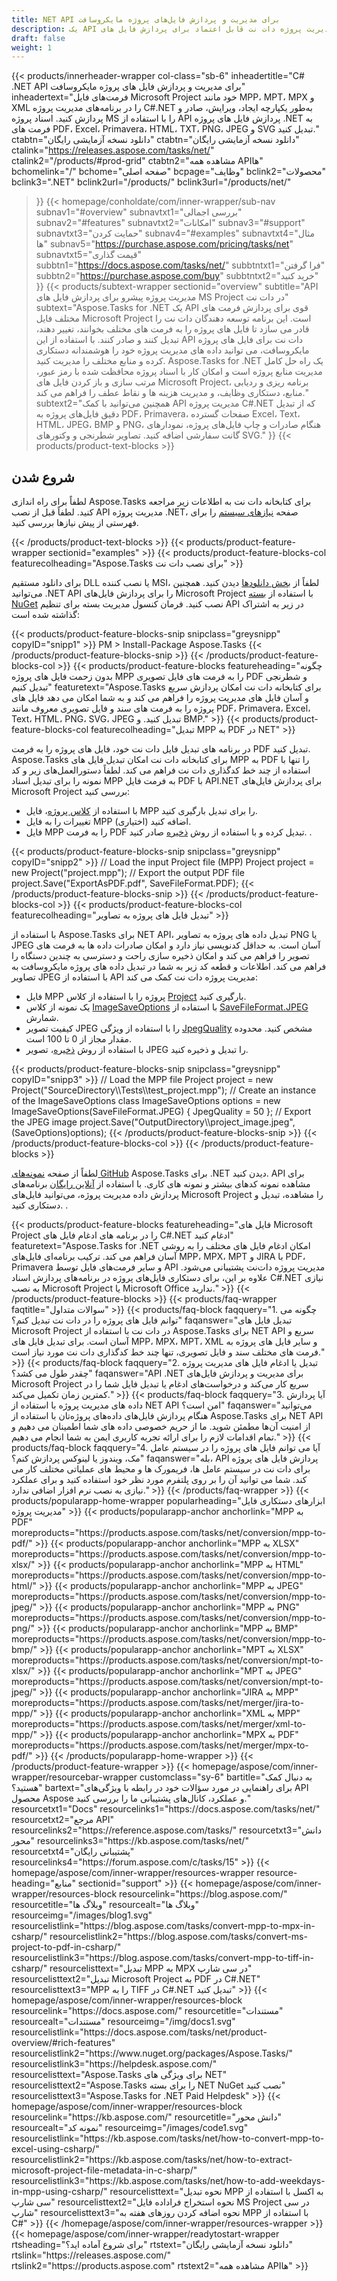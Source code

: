```yaml
---
title: NET API برای مدیریت و پردازش فایل‌های پروژه مایکروسافت
description: یک API مدیریت پروژه دات نت قابل اعتماد برای پردازش فایل های Microsoft Project. فایل‌های پروژه MPP، MPT و MPX را در برنامه‌های NET تولید، تبدیل و دستکاری کنید.
draft: false
weight: 1
---
```

{{< products/innerheader-wrapper col-class="sb-6"
  inheadertitle="C# .NET API برای مدیریت و پردازش فایل های پروژه مایکروسافت"
  inheadertext="فرمت‌های فایل Microsoft Project خود مانند MPP، MPT، MPX و XML را در برنامه‌های مدیریت پروژه C#.NET به‌طور یکپارچه ایجاد، ویرایش، صادر و پردازش کنید. اسناد پروژه MS را با استفاده از API پردازش فایل های پروژه .NET به فرمت های PDF، Excel، Primavera، HTML، TXT، PNG، JPEG و SVG تبدیل کنید."
  ctabtn="دانلود نسخه آزمایشی رایگان"
  ctabtn="دانلود نسخه آزمایشی رایگان"
  ctalink="https://releases.aspose.com/tasks/net/"
  ctalink2="/products/#prod-grid"
  ctabtn2="مشاهده همه APIها"
  bchomelink="/"
  bchome="صفحه اصلی"
  bcpage="وظایف"
  bclink2="محصولات"
  bclink3=".NET"
  bclink2url="/products/"
  bclink3url="/products/net/"
  >}}
{{< homepage/conholdate/com/inner-wrapper/sub-nav 
subnav1="#overview"
subnavtxt1="بررسی اجمالی" 
subnav2="#features"
subnavtxt2="امکانات" 
subnav3="#support"
subnavtxt3="حمایت کردن" 
subnav4="#examples"
subnavtxt4="مثال ها" 
subnav5="https://purchase.aspose.com/pricing/tasks/net"
subnavtxt5="قیمت گذاری" 
subbtn1="https://docs.aspose.com/tasks/net/"
subbtntxt1="فرا گرفتن"
subbtn2="https://purchase.aspose.com/buy"
subbtntxt2="خرید کنید"
>}}
   {{< products/subtext-wrapper
   sectionid="overview"
   subtitle="API مدیریت پروژه پیشرو برای پردازش فایل های MS Project در دات نت"
   subtext="Aspose.Tasks for .NET یک API قوی برای پردازش فرمت های مختلف فایل Microsoft Project است. این برنامه توسعه دهندگان دات نت را قادر می سازد تا فایل های پروژه را به فرمت های مختلف بخوانند، تغییر دهند، تبدیل کنند و صادر کنند. با استفاده از این API دات نت برای فایل های پروژه مایکروسافت، می توانید داده های مدیریت پروژه خود را هوشمندانه دستکاری کرده و منابع مختلف را مدیریت کنید. Aspose.Tasks for .NET یک راه حل کامل مدیریت منابع پروژه است و امکان کار با اسناد پروژه محافظت شده با رمز عبور، مرتب سازی و باز کردن فایل های Microsoft Project، برنامه ریزی و ردیابی منابع، دستکاری وظایف، و مدیریت هزینه ها و نقاط عطف را فراهم می کند."
   subtext2="همچنین می‌توانید با کمک API مدیریت پروژه C#.NET که از تبدیل دقیق فایل‌های پروژه به PDF، Primavera، صفحات گسترده Excel، Text، HTML، JPEG، BMP و PNG، هنگام صادرات و چاپ فایل‌های پروژه، نمودارهای گانت سفارشی اضافه کنید. تصاویر شطرنجی و وکتورهای SVG."
   >}} 
   {{< products/product-text-blocks >}}
   <h2>شروع شدن</h2>
   <p>لطفاً برای راه اندازی Aspose.Tasks برای کتابخانه دات نت به اطلاعات زیر مراجعه کنید. لطفاً قبل از نصب API مدیریت پروژه .NET، صفحه <a href="https://docs.aspose.com/tasks/net/system-requirements/">نیازهای سیستم</a> را برای فهرستی از پیش نیازها بررسی کنید.</p>
   {{< /products/product-text-blocks >}}
{{< products/product-feature-wrapper
sectionid="examples"
>}}
{{< products/product-feature-blocks-col
featurecolheading="Aspose.Tasks برای نصب دات نت"
>}}
<p>برای دانلود مستقیم DLL یا نصب کننده MSI، لطفاً از <a href="https://releases.aspose.com/tasks/net/">بخش دانلودها</a> دیدن کنید. همچنین می‌توانید .NET API را برای پردازش فایل‌های Microsoft Project با استفاده از <a href="https://www.nuget.org/packages/Aspose.Tasks/">بسته NuGet</a> نصب کنید. فرمان کنسول مدیریت بسته برای تنظیم API در زیر به اشتراک گذاشته شده است:</p>
{{< products/product-feature-blocks-snip
 snipclass="greysnipp"
 copyID="snipp1"
>}}
PM > Install-Package Aspose.Tasks
{{< /products/product-feature-blocks-snip >}}
{{< /products/product-feature-blocks-col >}}
{{< products/product-feature-blocks
 featureheading="چگونه بدون زحمت فایل های پروژه MPP را به فرمت های فایل تصویری PDF و شطرنجی تبدیل کنیم"
 featuretext="Aspose.Tasks برای کتابخانه دات نت امکان پردازش سریع و آسان فایل های مدیریت پروژه را فراهم می کند و به شما امکان می دهد فایل های پروژه را به فرمت های سند و فایل تصویری معروف مانند PDF، Primavera، Excel، Text، HTML، PNG، SVG، JPEG تبدیل کنید. و BMP."
>}}
{{< products/product-feature-blocks-col
featurecolheading="تبدیل MPP به PDF در NET"
>}}
<p>در برنامه های تبدیل فایل دات نت خود، فایل های پروژه را به فرمت PDF تبدیل کنید. Aspose.Tasks برای کتابخانه دات نت امکان تبدیل فایل های MPP به PDF را تنها با استفاده از چند خط کدگذاری دات نت فراهم می کند. لطفاً دستورالعمل‌های زیر و کد نمونه را برای تبدیل اسناد MPP به فرمت فایل PDF با API.NET برای پردازش فایل‌های Microsoft Project بررسی کنید:</p>
<ul>
   <li>با استفاده از <a href="https://reference.aspose.com/tasks/net/aspose.tasks/project">کلاس پروژه</a>، فایل MPP را برای تبدیل بارگیری کنید.</li>
   <li>تغییرات را به فایل MPP اضافه کنید (اختیاری).</li>
   <li>فایل MPP را به فرمت PDF تبدیل کرده و با استفاده از روش <a href="https://reference.aspose.com/tasks/net/aspose.tasks/project/methods/save/index">ذخیره</a> صادر کنید. .</li>
</ul>
{{< products/product-feature-blocks-snip
 snipclass="greysnipp"
 copyID="snipp2"
>}}
// Load the input Project file (MPP)
Project project = new Project("project.mpp");
// Export the output PDF file
project.Save("ExportAsPDF.pdf", SaveFileFormat.PDF);
{{< /products/product-feature-blocks-snip >}}
{{< /products/product-feature-blocks-col >}}
{{< products/product-feature-blocks-col
featurecolheading="تبدیل فایل های پروژه به تصاویر"
>}}
<p>با استفاده از Aspose.Tasks برای NET API، تبدیل داده های پروژه به تصاویر PNG یا JPEG آسان است. به حداقل کدنویسی نیاز دارد و امکان صادرات داده ها به فرمت های تصویر را فراهم می کند و امکان ذخیره سازی راحت و دسترسی به چندین دستگاه را فراهم می کند. اطلاعات و قطعه کد زیر به شما در تبدیل داده های پروژه مایکروسافت به تصاویر JPEG با استفاده از API مدیریت پروژه دات نت کمک می کند:</p>
<ul>
   <li>فایل MPP پروژه را با استفاده از کلاس <a href="https://reference.aspose.com/tasks/net/aspose.tasks/project">Project</a> بارگیری کنید.</li>
   <li>یک نمونه از کلاس <a href="https://reference.aspose.com/tasks/net/aspose.tasks.saving/imagesaveoptions">ImageSaveOptions</a> با استفاده از <a href="https://reference.aspose.com/tasks/net/aspose.tasks.saving/savefileformat">SaveFileFormat.JPEG</a> شمارش.</li>
   <li>کیفیت تصویر JPEG را با استفاده از ویژگی <a href="https://reference.aspose.com/tasks/net/aspose.tasks.saving/imagesaveoptions/properties/jpegquality">JpegQuality</a> مشخص کنید. محدوده مقدار مجاز از 0 تا 100 است.</li>
   <li>با استفاده از روش <a href="https://reference.aspose.com/tasks/net/aspose.tasks.project/save/methods/6">ذخیره</a>، تصویر JPEG را تبدیل و ذخیره کنید.</li>
</ul>
{{< products/product-feature-blocks-snip
 snipclass="greysnipp"
 copyID="snipp3"
>}}
// Load the MPP file
Project project = new Project("SourceDirectory\\Tests\\test_project.mpp");
// Create an instance of the ImageSaveOptions class
ImageSaveOptions options = new ImageSaveOptions(SaveFileFormat.JPEG) { JpegQuality = 50 };
// Export the JPEG image
project.Save("OutputDirectory\\project_image.jpeg", (SaveOptions)options);
{{< /products/product-feature-blocks-snip >}}
{{< /products/product-feature-blocks-col >}}
{{< /products/product-feature-blocks >}}
   <p class="col-lg-12">لطفاً از صفحه <a href="https://github.com/aspose-tasks/Aspose.Tasks-for-.NET/tree/master/Examples">نمونه‌های GitHub</a> Aspose.Tasks برای .NET دیدن کنید. API برای مشاهده نمونه کدهای بیشتر و نمونه های کاری. با استفاده از <a href="https://products.aspose.app/tasks/family">آنلاین رایگان</a> برنامه‌های پردازش داده مدیریت پروژه، می‌توانید فایل‌های Microsoft Project را مشاهده، تبدیل و دستکاری کنید. .</p>
{{< products/product-feature-blocks
 featureheading="فایل های Microsoft Project را در برنامه های ادغام فایل های C#.NET ادغام کنید"
 featuretext="Aspose.Tasks for .NET امکان ادغام فایل های مختلف را به روشی آسان فراهم می کند. ترکیب برنامه‌ای فایل‌های MPP، MPX، MPT و JIRA با PDF، Primavera و سایر فرمت‌های فایل توسط API مدیریت پروژه دات‌نت پشتیبانی می‌شود. علاوه بر این، برای دستکاری فایل‌های پروژه در برنامه‌های پردازش اسناد C#.NET نیازی به نصب Microsoft Project یا Microsoft Office ندارید."
>}}
   {{< /products/product-feature-blocks >}}
   {{< products/faq-wrapper
   faqtitle="سوالات متداول"
>}}
   {{< products/faq-block
 faqquery="1. چگونه می توانم فایل های پروژه را در دات نت تبدیل کنم؟"
 faqanswer="تبدیل فایل های Microsoft Project در دات نت با استفاده از Aspose.Tasks برای NET API سریع و آسان است. برای تبدیل فایل های MPP، MPX، MPT، XML و سایر فایل های پروژه به فرمت های مختلف سند و فایل تصویری، تنها چند خط کدگذاری دات نت مورد نیاز است."
>}}
   {{< products/faq-block 
 faqquery="2. تبدیل یا ادغام فایل های مدیریت پروژه چقدر طول می کشد؟"
 faqanswer="API .NET برای مدیریت و پردازش فایل‌های Microsoft Project سریع کار می‌کند و درخواست‌های ادغام یا تبدیل فایل شما را در کمترین زمان تکمیل می‌کند."
>}}
   {{< products/faq-block
 faqquery="3. آیا پردازش داده های مدیریت پروژه با استفاده از NET API امن است؟"
 faqanswer="می‌توانید هنگام پردازش فایل‌های داده‌های پروژه‌تان با استفاده از Aspose.Tasks برای NET API از امنیت آن‌ها مطمئن شوید. ما از حریم خصوصی داده های شما اطمینان می دهیم و تمام اقدامات لازم را برای ارائه تجربه کاربری ایمن به شما انجام می دهیم."
>}}
   {{< products/faq-block
 faqquery="4. آیا می توانم فایل های پروژه را در سیستم عامل مک، ویندوز یا لینوکس پردازش کنم؟"
 faqanswer="بله، API پردازش فایل های پروژه برای دات نت در سیستم عامل ها، فریمورک ها و محیط های عملیاتی مختلف کار می کند. شما می توانید آن را بر روی پلتفرم مورد نظر خود استفاده کنید و برای عملکرد نیازی به نصب نرم افزار اضافی ندارد."
>}}
   {{< /products/faq-wrapper >}}
   {{< products/popularapp-home-wrapper
   popularheading="ابزارهای دستکاری فایل مدیریت پروژه"
>}}
   {{< products/popularapp-anchor
 anchorlink="MPP به PDF"
 moreproducts="https://products.aspose.com/tasks/net/conversion/mpp-to-pdf/"
>}} 
   {{< products/popularapp-anchor
 anchorlink="MPP به XLSX"
 moreproducts="https://products.aspose.com/tasks/net/conversion/mpp-to-xlsx/"
>}} 
   {{< products/popularapp-anchor
 anchorlink="MPP به HTML"
 moreproducts="https://products.aspose.com/tasks/net/conversion/mpp-to-html/"
>}} 
   {{< products/popularapp-anchor
 anchorlink="MPP به JPEG"
 moreproducts="https://products.aspose.com/tasks/net/conversion/mpp-to-jpeg/"
>}} 
   {{< products/popularapp-anchor
 anchorlink="MPP به PNG"
 moreproducts="https://products.aspose.com/tasks/net/conversion/mpp-to-png/"
>}} 
   {{< products/popularapp-anchor
 anchorlink="MPP به BMP"
 moreproducts="https://products.aspose.com/tasks/net/conversion/mpp-to-bmp/"
>}} 
   {{< products/popularapp-anchor
 anchorlink="MPT به XLSX"
 moreproducts="https://products.aspose.com/tasks/net/conversion/mpt-to-xlsx/"
>}} 
   {{< products/popularapp-anchor
 anchorlink="MPT به JPEG"
 moreproducts="https://products.aspose.com/tasks/net/conversion/mpt-to-jpeg/"
>}} 
   {{< products/popularapp-anchor
 anchorlink="JIRA به MPP"
 moreproducts="https://products.aspose.com/tasks/net/merger/jira-to-mpp/"
>}} 
   {{< products/popularapp-anchor
 anchorlink="XML به MPP"
 moreproducts="https://products.aspose.com/tasks/net/merger/xml-to-mpp/"
>}} 
   {{< products/popularapp-anchor
 anchorlink="MPX به PDF"
 moreproducts="https://products.aspose.com/tasks/net/merger/mpx-to-pdf/"
>}}  
   {{< /products/popularapp-home-wrapper >}}
   {{< /products/product-feature-wrapper >}}
{{< homepage/aspose/com/inner-wrapper/resourcebar-wrapper
customclass="sy-6"
bartitle="به دنبال کمک هستید؟"
bartext="برای راهنمایی در مورد سؤالات خود در رابطه با ویژگی‌های API محصول Aspose و عملکرد، کانال‌های پشتیبانی ما را بررسی کنید."
resourcetxt1="Docs"
resourcelinks1="https://docs.aspose.com/tasks/net/"
resourcetxt2="مرجع API"
resourcelinks2="https://reference.aspose.com/tasks/"
resourcetxt3="دانش محور"
resourcelinks3="https://kb.aspose.com/tasks/net/"
resourcetxt4="پشتیبانی رایگان"
resourcelinks4="https://forum.aspose.com/c/tasks/15"
>}}
{{< homepage/aspose/com/inner-wrapper/resources-wrapper
resource-heading="منابع"
sectionid="support"
>}}
{{< homepage/aspose/com/inner-wrapper/resources-block
resourcelink="https://blog.aspose.com/"
resourcetitle="وبلاگ ها"
resourcealt="وبلاگ ها"
resourceimg="/images/blog1.svg"
resourcelistlink="https://blog.aspose.com/tasks/convert-mpp-to-mpx-in-csharp/"
resourcelistlink2="https://blog.aspose.com/tasks/convert-ms-project-to-pdf-in-csharp/"
resourcelistlink3="https://blog.aspose.com/tasks/convert-mpp-to-tiff-in-csharp/"
resourcelisttext="تبدیل MPP به MPX در سی شارپ"
resourcelisttext2="تبدیل Microsoft Project به PDF در C#.NET"
resourcelisttext3="MPP را به TIFF در C#.NET تبدیل کنید"
>}}
{{< homepage/aspose/com/inner-wrapper/resources-block
resourcelink="https://docs.aspose.com/"
resourcetitle="مستندات"
resourcealt="مستندات"
resourceimg="/img/docs1.svg"
resourcelistlink="https://docs.aspose.com/tasks/net/product-overview/#rich-features"
resourcelistlink2="https://www.nuget.org/packages/Aspose.Tasks/"
resourcelistlink3="https://helpdesk.aspose.com/"
resourcelisttext="Aspose.Tasks برای ویژگی های NET"
resourcelisttext2="Aspose.Tasks را برای بسته NET NuGet نصب کنید"
resourcelisttext3="Aspose.Tasks for .NET Paid Helpdesk"
>}}
{{< homepage/aspose/com/inner-wrapper/resources-block
resourcelink="https://kb.aspose.com/"
resourcetitle="دانش محور"
resourcealt="نمونه کد"
resourceimg="/images/code1.svg"
resourcelistlink="https://kb.aspose.com/tasks/net/how-to-convert-mpp-to-excel-using-csharp/"
resourcelistlink2="https://kb.aspose.com/tasks/net/how-to-extract-microsoft-project-file-metadata-in-c-sharp/"
resourcelistlink3="https://kb.aspose.com/tasks/net/how-to-add-weekdays-in-mpp-using-csharp/"
resourcelisttext="نحوه تبدیل MPP به اکسل با استفاده از سی شارپ"
resourcelisttext2="نحوه استخراج فراداده فایل MS Project در سی شارپ"
resourcelisttext3="نحوه اضافه کردن روزهای هفته به MPP با استفاده از C#"
>}}
{{< /homepage/aspose/com/inner-wrapper/resources-wrapper >}}
{{< homepage/aspose/com/inner-wrapper/readytostart-wrapper
rtsheading="برای شروع آماده اید؟"
rtstext="دانلود نسخه آزمایشی رایگان"
rtslink="https://releases.aspose.com/"
rtslink2="https://products.aspose.com"
rtstext2="مشاهده همه APIها"
>}}
